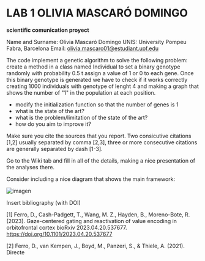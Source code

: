 # LAB 1 OLIVIA MASCARÓ DOMINGO
**scientific comunication proyect**

Name and Surname: Olivia Mascaró Domingo
UNIS: University Pompeu Fabra, Barcelona
Email: olivia.mascaro01@estudiant.upf.edu

The code implement a genetic algorithm to solve the following problem:  create a method in a class named Individual to set a binary genotype randomly with probability 0.5 t assign a value of 1 or 0 to each gene. Once this binary genotype is generated we have to check if it works correctly creating 1000 individuals with genotype of lenght 4 and making a graph that shows the number of "1" in the population at each position.
- modify the initialization function so that the number of genes is 1
- what is the state of the art?
- what is the problem/limitation of the state of the art?
- how do you aim to improve it?

Make sure you cite the sources that you report. Two consicutive citations [1,2] usually separated by comma [2,3], three or more consecutive citations are generally separated by dash [1-3].

Go to the Wiki tab and fill in all of the details, making a nice presentation of the analyses there.


Consider including a nice diagram that shows the main framework:

![imagen](https://user-images.githubusercontent.com/79866549/226570815-999e179c-ac91-486e-8846-f09cb56cf27d.png)



Insert bibliography (with DOI)

[1] Ferro, D., Cash-Padgett, T., Wang, M. Z., Hayden, B., Moreno-Bote, R. (2023). Gaze-centered gating and reactivation of value encoding in orbitofrontal cortex
bioRxiv 2023.04.20.537677. https://doi.org/10.1101/2023.04.20.537677

[2] Ferro, D., van Kempen, J., Boyd, M., Panzeri, S., & Thiele, A. (2021). Directe
